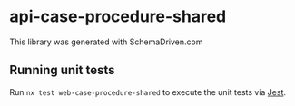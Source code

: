 
# api-case-procedure-shared

This library was generated with SchemaDriven.com

## Running unit tests

Run `nx test web-case-procedure-shared` to execute the unit tests via [Jest](https://jestjs.io).

